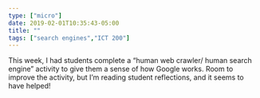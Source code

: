 ```yaml
---
type: ["micro"]
date: 2019-02-01T10:35:43-05:00
title: ""
tags: ["search engines","ICT 200"]
---
```

This week, I had students complete a “human web crawler/ human search engine” activity to give them a sense of how Google works. Room to improve the activity, but I’m reading student reflections, and it seems to have helped!
